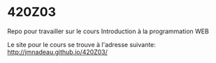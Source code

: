 # 420Z03
Repo pour travailler sur le cours Introduction à la programmation WEB

Le site pour le cours se trouve à l'adresse suivante:
http://jmnadeau.github.io/420Z03/

